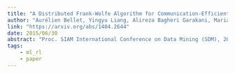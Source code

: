 ```yaml
---
title: "A Distributed Frank-Wolfe Algorithm for Communication-Efficient Sparse Learning"
author: "Aurélien Bellet, Yingyu Liang, Alireza Bagheri Garakani, Maria-Florina Balcan, Fei Sha"
link: "https://arxiv.org/abs/1404.2644"
date: 2015/06/30
abstract: "Proc. SIAM International Conference on Data Mining (SDM), 2015."
tags:
    - ml_rl
    - paper
---
```

